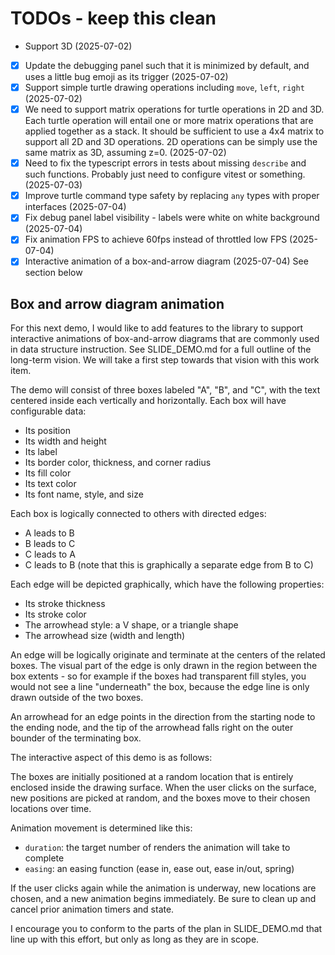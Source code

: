 # TODOs - keep this clean

- Support 3D (2025-07-02)
- [x] Update the debugging panel such that it is minimized by default, and uses a little bug emoji as its trigger (2025-07-02)
- [x] Support simple turtle drawing operations including `move`, `left`, `right` (2025-07-02)
- [x] We need to support matrix operations for turtle operations in 2D and 3D. Each turtle operation will entail one or more matrix operations that are applied together as a stack. It should be sufficient to use a 4x4 matrix to support all 2D and 3D operations. 2D operations can be simply use the same matrix as 3D, assuming z=0. (2025-07-02)
- [x] Need to fix the typescript errors in tests about missing `describe` and such functions. Probably just need to configure vitest or something. (2025-07-03)
- [x] Improve turtle command type safety by replacing `any` types with proper interfaces (2025-07-04)
- [x] Fix debug panel label visibility - labels were white on white background (2025-07-04)
- [x] Fix animation FPS to achieve 60fps instead of throttled low FPS (2025-07-04)
- [x] Interactive animation of a box-and-arrow diagram (2025-07-04) See section below

## Box and arrow diagram animation

For this next demo, I would like to add features to the library to support
interactive animations of box-and-arrow diagrams that are commonly used in data
structure instruction. See SLIDE_DEMO.md for a full outline of the long-term
vision. We will take a first step towards that vision with this work item.

The demo will consist of three boxes labeled "A", "B", and "C", with the text
centered inside each vertically and horizontally. Each box will have
configurable data:

- Its position
- Its width and height
- Its label
- Its border color, thickness, and corner radius
- Its fill color
- Its text color
- Its font name, style, and size

Each box is logically connected to others with directed edges:

- A leads to B
- B leads to C
- C leads to A
- C leads to B (note that this is graphically a separate edge from B to C)

Each edge will be depicted graphically, which have the following properties:

- Its stroke thickness
- Its stroke color
- The arrowhead style: a V shape, or a triangle shape
- The arrowhead size (width and length)

An edge will be logically originate and terminate at the centers of the related
boxes. The visual part of the edge is only drawn in the region between the box
extents - so for example if the boxes had transparent fill styles, you would not
see a line "underneath" the box, because the edge line is only drawn outside of
the two boxes.

An arrowhead for an edge points in the direction from the starting node to the
ending node, and the tip of the arrowhead falls right on the outer bounder of
the terminating box.

The interactive aspect of this demo is as follows:

The boxes are initially positioned at a random location that is entirely
enclosed inside the drawing surface. When the user clicks on the surface, new
positions are picked at random, and the boxes move to their chosen locations
over time.

Animation movement is determined like this:

- `duration`: the target number of renders the animation will take to complete
- `easing`: an easing function (ease in, ease out, ease in/out, spring)

If the user clicks again while the animation is underway, new locations are
chosen, and a new animation begins immediately. Be sure to clean up and cancel
prior animation timers and state.

I encourage you to conform to the parts of the plan in SLIDE_DEMO.md that line
up with this effort, but only as long as they are in scope.
